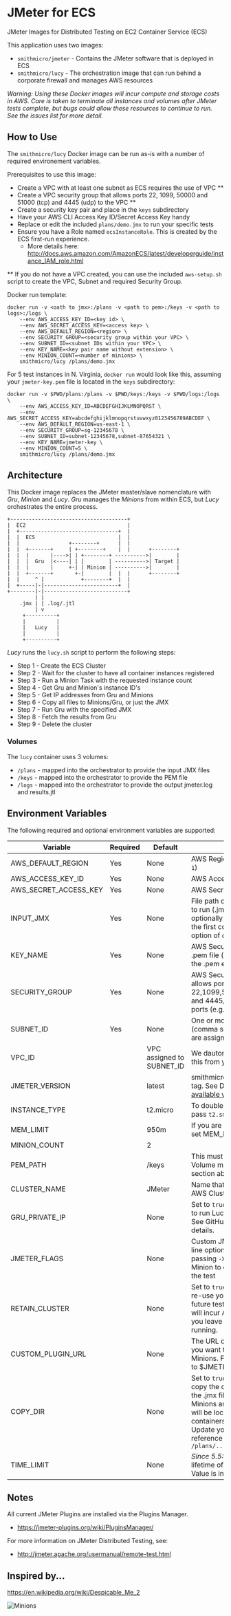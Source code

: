 # JMeter for ECS
JMeter Images for Distributed Testing on EC2 Container Service (ECS)

This application uses two images:
* `smithmicro/jmeter` - Contains the JMeter software that is deployed in ECS
* `smithmicro/lucy` - The orchestration image that can run behind a corporate firewall and manages AWS resources

_Warning: Using these Docker images will incur compute and storage costs in AWS.  Care is taken to terminate all instances and volumes after JMeter tests complete, but bugs could allow these resources to continue to run.  See the issues list for more detail._

## How to Use
The `smithmicro/lucy` Docker image can be run as-is with a number of required environement variables.

Prerequisites to use this image:
* Create a VPC with at least one subnet as ECS requires the use of VPC **
* Create a VPC security group that allows ports 22, 1099, 50000 and 51000 (tcp) and 4445 (udp) to the VPC **
* Create a security key pair and place in the `keys` subdirectory
* Have your AWS CLI Access Key ID/Secret Access Key handy
* Replace or edit the included `plans/demo.jmx` to run your specific tests
* Ensure you have a Role named `ecsInstanceRole`.  This is created by the ECS first-run experience.
  * More details here: http://docs.aws.amazon.com/AmazonECS/latest/developerguide/instance_IAM_role.html

** If you do not have a VPC created, you can use the included `aws-setup.sh` script to create the VPC, Subnet and required Security Group.

Docker run template:
```
docker run -v <oath to jmx>:/plans -v <path to pem>:/keys -v <path to logs>:/logs \
    --env AWS_ACCESS_KEY_ID=<key id> \
    --env AWS_SECRET_ACCESS_KEY=<access key> \
    --env AWS_DEFAULT_REGION=<region> \
    --env SECURITY_GROUP=<security group within your VPC> \
    --env SUBNET_ID=<subnet IDs within your VPC> \
    --env KEY_NAME=<key pair name without extension> \
    --env MINION_COUNT=<number of minions> \
    smithmicro/lucy /plans/demo.jmx
```
For 5 test instances in N. Virginia, `docker run` would look like this, assuming your `jmeter-key.pem` file is located in the `keys` subdirectory:
```
docker run -v $PWD/plans:/plans -v $PWD/keys:/keys -v $PWD/logs:/logs \
    --env AWS_ACCESS_KEY_ID=ABCDEFGHIJKLMNOPQRST \
    --env AWS_SECRET_ACCESS_KEY=abcdefghijklmnopqrstuvwxyz0123456789ABCDEF \
    --env AWS_DEFAULT_REGION=us-east-1 \
    --env SECURITY_GROUP=sg-12345678 \
    --env SUBNET_ID=subnet-12345678,subnet-87654321 \
    --env KEY_NAME=jmeter-key \
    --env MINION_COUNT=5 \
    smithmicro/lucy /plans/demo.jmx
```

## Architecture
This Docker image replaces the JMeter master/slave nomenclature with *Gru*, *Minion* and *Lucy*.  *Gru* manages the *Minions* from within ECS, but *Lucy* orchestrates the entire process.

```
+--------------------------------------+
|  EC2                                 |
|  +--------------------------------+  |
|  |  ECS                           |  |
|  |                +--------+      |  |
|  |  +-------+     | +--------+    |  |      +--------+
|  |  |       |---->| | +--------+ ---------->|        |
|  |  |  Gru  |<----| | |        | ---------->| Target |
|  |  |       |     +-| | Minion | ---------->|        |
|  |  +-------+       +-|        |  |  |      +--------+
|  |     ^ |            +--------+  |  |
|  +-----|-|------------------------+  |
+--------|-|---------------------------+
         | |
    .jmx | | .log/.jtl
         | v
     +----------+
     |          |
     |   Lucy   |
     |          |
     +----------+
```

*Lucy* runs the `lucy.sh` script to perform the following steps:
* Step 1 - Create the ECS Cluster
* Step 2 - Wait for the cluster to have all container instances registered
* Step 3 - Run a Minion Task with the requested instance count
* Step 4 - Get Gru and Minion's instance ID's
* Step 5 - Get IP addresses from Gru and Minions
* Step 6 - Copy all files to Minions/Gru, or just the JMX
* Step 7 - Run Gru with the specified JMX
* Step 8 - Fetch the results from Gru
* Step 9 - Delete the cluster

### Volumes
The `lucy` container uses 3 volumes:
* `/plans` - mapped into the orchestrator to provide the input JMX files
* `/keys` - mapped into the orchestrator to provide the PEM file
* `/logs` - mapped into the orchestrator to provide the output jmeter.log and results.jtl

## Environment Variables
The following required and optional environment variables are supported:

| Variable | Required | Default | Notes |
|---|---|---|---|
|AWS_DEFAULT_REGION|Yes|None|AWS Region (e.g. `us-east-1`)|
|AWS_ACCESS_KEY_ID|Yes|None|AWS Access Key|
|AWS_SECRET_ACCESS_KEY|Yes|None|AWS Secret Key|
|INPUT_JMX|Yes|None|File path of JMeter Test file to run (.jmx).  You can optionally specify this as the first command line option of `docker run`|
|KEY_NAME|Yes|None|AWS Security Key Pair .pem file (do not specify the .pem extension)|
|SECURITY_GROUP|Yes|None|AWS Secuirty group that allows ports 22,1099,50000,51000/tcp and 4445/udp from all ports (e.g. sg-12345678)|
|SUBNET_ID|Yes|None|One or more Subnets (comma separated) that are assigned to your VPC|
|VPC_ID||VPC assigned to SUBNET_ID|We dautomatically erive this from your SUBNET_ID|
|JMETER_VERSION||latest|smithmicro/jmeter Image tag.  See Docker Hub for [available versions](https://hub.docker.com/r/smithmicro/jmeter/tags/).|
|INSTANCE_TYPE||t2.micro|To double your memory, pass `t2.small`|
|MEM_LIMIT||950m|If you are using t2.small, set MEM_LIMIT to `1995m`|
|MINION_COUNT||2||
|PEM_PATH||/keys|This must match your Volume map.  See Volume section above.|
|CLUSTER_NAME||JMeter|Name that appears in your AWS Cluster UI|
|GRU_PRIVATE_IP||None|Set to `true` if you would like to run Lucy within AWS.  See GitHub [Issue 8](https://github.com/smithmicro/jmeter-ecs/issues/8) for details.|
|JMETER_FLAGS||None|Custom JMeter command line options.  For example, passing `-X` will tell the Minion to exit at the end of the test|
|RETAIN_CLUSTER||None|Set to `true` if you want to re-use your cluster for future tests.  Warning, you will incur AWS charges if you leave your cluster running.|
|CUSTOM_PLUGIN_URL||None|The URL of a custom plugin you want to install in the Minions.  File will be copied to $JMETER_HOME/lib/ext.||
|COPY_DIR||None|Set to `true` if you want to copy the directory in which the .jmx file is located to all Minions and Gru.  The files will be located in all Docker containers in ` /plans`.  Update your JMX file to reference external files at `/plans/...`|
|TIME_LIMIT||None|*Since 5.5:* Limits Thread lifetime of Thread Group. Value is in seconds.|

## Notes
All current JMeter Plugins are installed via the Plugins Manager.
* https://jmeter-plugins.org/wiki/PluginsManager/

For more information on JMeter Distributed Testing, see:
* http://jmeter.apache.org/usermanual/remote-test.html

## Inspired by...
https://en.wikipedia.org/wiki/Despicable_Me_2

![Minions](https://pbs.twimg.com/tweet_video_thumb/C8CtmUbVwAAaboL.jpg "Minions")
